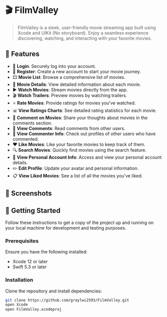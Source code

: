 # 🎬 FilmValley

> FilmValley is a sleek, user-friendly movie streaming app built using Xcode and UIKit (No storyboard). Enjoy a seamless experience discovering, watching, and interacting with your favorite movies.

## 🌟 Features
- 🔑 **Login**: Securely log into your account.
- 📝 **Register**: Create a new account to start your movie journey.
- 🎞️ **Movie List**: Browse a comprehensive list of movies.
- 🧐 **Movie Details**: View detailed information about each movie.
- ▶️ **Watch Movies**: Stream movies directly from the app.
- 🎬 **Watch Trailers**: Preview movies by watching trailers.
- ⭐ **Rate Movies**: Provide ratings for movies you've watched.
- 📊 **View Ratings Charts**: See detailed rating statistics for each movie.
- 💬 **Comment on Movies**: Share your thoughts about movies in the comments section.
- 📝 **View Comments**: Read comments from other users.
- 👤 **View Commenter Info**: Check out profiles of other users who have commented.
- ❤️ **Like Movies**: Like your favorite movies to keep track of them.
- 🔍 **Search Movies**: Quickly find movies using the search feature.
- 👤 **View Personal Account Info**: Access and view your personal account details.
- ✏️ **Edit Profile**: Update your avatar and personal information.
- 📋 **View Liked Movies**: See a list of all the movies you've liked.

## 📸 Screenshots


## 🚀 Getting Started

Follow these instructions to get a copy of the project up and running on your local machine for development and testing purposes.

### Prerequisites

Ensure you have the following installed:

- Xcode 12 or later
- Swift 5.3 or later

### Installation

Clone the repository and install dependencies:

```bash
git clone https://github.com/graylwi2593/FilmValley.git
open Xcode
open FilmValley.xcodeproj
